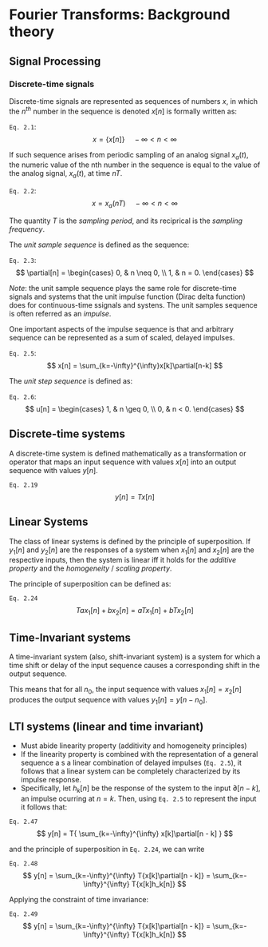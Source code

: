 # Fourier Transforms: Background theory

## Signal Processing

### Discrete-time signals

Discrete-time signals are represented as sequences of numbers $x$, in which the $n^{th}$ number in the sequence is denoted $x[n]$ is formally written as:

`Eq. 2.1`:
$$
x = \{x [n] \} \quad -\infty < n < \infty
$$

If such sequence arises from periodic sampling of an analog signal $x_a(t)$, the numeric value of the nth number in the sequence is equal to the value of the analog signal, $x_a(t)$, at time $nT$.

`Eq. 2.2`:
$$
x = x_a(nT) \quad -\infty < n < \infty
$$

The quantity $T$ is the _sampling period_, and its reciprical is the _sampling frequency_.

The _unit sample sequence_ is defined as the sequence:

`Eq. 2.3`:
$$
\partial[n] =
\begin{cases}
  0, & n \neq 0, \\
  1, & n =  0.
\end{cases}
$$

_Note_: the unit sample sequence plays the same role for discrete-time signals and systems that the unit impulse function (Dirac delta function) does for continuous-time ssignals and systens. The unit samples sequence is often referred as an _impulse_.

One important aspects of the impulse sequence is that and arbitrary sequence can be represented as a sum of scaled, delayed impulses.

`Eq. 2.5`:
$$
x[n] = \sum_{k=-\infty}^{\infty}x[k]\partial[n-k]
$$

The _unit step sequence_ is defined as:

`Eq. 2.6`:
$$
u[n] =
\begin{cases}
  1, & n \geq 0, \\
  0, & n <  0.
\end{cases}
$$

## Discrete-time systems

A discrete-time system is defined mathematically as a transformation or operator that maps an input sequence with values $x[n]$ into an output sequence with values $y[n]$.

`Eq. 2.19`
$$
y[n] = T{x[n]}
$$

## Linear Systems
The class of linear systems is defined by the principle of superposition. If $y_1[n]$ and $y_2[n]$ are the responses of a system when $x_1[n]$ and $x_2[n]$ are the respective inputs, then the system is linear iff it holds for the _additive property_ and the _homogeneity_ / _scaling property_.

The principle of superposition can be defined as:

`Eq. 2.24`
$$
T{ax_1[n] + bx_2[n]} = aT{x_1[n]} + bT{x_2[n]}
$$

## Time-Invariant systems

A time-invariant system (also, shift-invariant system) is a system for which a time shift or delay of the input sequence causes a corresponding shift in the output sequence.

This means that for all $n_0$, the input sequence with values $x_1[n] = x_2[n]$ produces the output sequence with values $y_1[n] = y[n-n_0]$.

## LTI systems (linear and time invariant)

+ Must abide linearity property (additivity and homogeneity principles)
+ If the linearity property is combined with the representation of a general sequence a s a linear combination of delayed impulses (`Eq. 2.5`), it follows that a linear system can be completely characterized by its impulse response.
+ Specifically, let $h_k[n]$ be the response of the system to the input $\partial[n-k]$, an impulse ocurring at $n = k$. Then, using `Eq. 2.5` to represent the input it follows that:

`Eq. 2.47`
$$
y[n] = T{ \sum_{k=-\infty}^{\infty} x[k]\partial[n - k] }
$$

and the principle of superposition in `Eq. 2.24`, we can write

`Eq. 2.48`
$$
y[n] = \sum_{k=-\infty}^{\infty} T{x[k]\partial[n - k]} = \sum_{k=-\infty}^{\infty} T{x[k]h_k[n]}
$$

Applying the constraint of time invariance:

`Eq. 2.49`
$$
y[n] = \sum_{k=-\infty}^{\infty} T{x[k]\partial[n - k]} = \sum_{k=-\infty}^{\infty} T{x[k]h_k[n]}
$$


